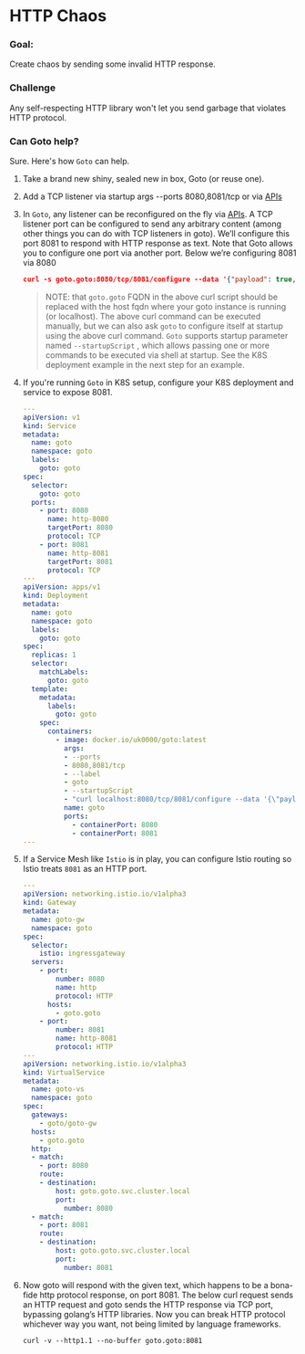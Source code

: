 # HTTP Chaos

### Goal:
Create chaos by sending some invalid HTTP response.

### Challenge
Any self-respecting HTTP library won't let you send garbage that violates HTTP protocol.

### Can Goto help?
Sure. Here's how `Goto` can help.

1. Take a brand new shiny, sealed new in box, Goto (or reuse one).

2. Add a TCP listener via startup args --ports 8080,8081/tcp or via [APIs](../README.md#-listeners)

3. In `Goto`, any listener can be reconfigured on the fly via [APIs](../README.md#-tcp-server). A TCP listener port can be configured to send any arbitrary content (among other things you can do with TCP listeners in goto). We’ll configure this port 8081 to respond with HTTP response as text. Note that Goto allows you to configure one port via another port. Below we’re configuring 8081 via 8080

    ```json
    curl -s goto.goto:8080/tcp/8081/configure --data '{"payload": true, "responsePayloads": [ "HTTP/1.1 200 OK\r\nGoto: goto\r\nContent-Type: text/plain\r\nConnection: Keep-Alive\r\nGoto-Transfer-Encoding: Chunked+Chunked\r\ntransfer-encoding:chunked\r\ntransfer-encoding:chunked\r\n\r\n6\r\nHello \r\n8\r\nGoto 1!\n\r\n", "6\r\nHello \r\n8\r\nGoto 2!\n\r\n", "6\r\nHello \r\n8\r\nGoto 3!\n\r\n0\r\n\r\n"], "responseDelay":"3s", "respondAfterRead": false, "keepOpen": false, "connectionLife": "10s"}'
    ```

    > NOTE: that `goto.goto` FQDN in the above curl script should be replaced with the host fqdn where your goto instance is running (or localhost). 
    > The above curl command can be executed manually, but we can also ask `goto` to configure itself at startup using the above curl command. `Goto` supports startup parameter named `--startupScript` , which allows passing one or more commands to be executed via shell at startup. See the K8S deployment example in the next step for an example.
4. If you're running `Goto` in K8S setup, configure your K8S deployment and service to expose 8081.

    ```yaml
    ---
    apiVersion: v1
    kind: Service
    metadata:
      name: goto
      namespace: goto
      labels:
        goto: goto
    spec:
      selector:
        goto: goto
      ports:
        - port: 8080
          name: http-8080
          targetPort: 8080
          protocol: TCP
        - port: 8081
          name: http-8081
          targetPort: 8081
          protocol: TCP
    ---
    apiVersion: apps/v1
    kind: Deployment
    metadata:
      name: goto
      namespace: goto
      labels:
        goto: goto
    spec:
      replicas: 1
      selector:
        matchLabels:
          goto: goto
      template:
        metadata:
          labels:
            goto: goto
        spec:
          containers:
            - image: docker.io/uk0000/goto:latest
              args: 
              - --ports
              - 8080,8081/tcp
              - --label
              - goto
              - --startupScript
              - "curl localhost:8080/tcp/8081/configure --data '{\"payload\": true, \"responsePayloads\": [ \"HTTP/1.1 200 OK\\r\\nGoto: goto@${CLUSTER_ID}\\r\\nContent-Type: text/plain\\r\\nConnection: Keep-Alive\\r\\nGoto-Transfer-Encoding: Chunked+Chunked\\r\\ntransfer-encoding:chunked\\r\\ntransfer-encoding:chunked\\r\\n\\r\\n6\\r\\nHello \\r\\n8\\r\\nGoto 1!\\n\\r\\n\", \"6\\r\\nHello \\r\\n8\\r\\nGoto 2!\\n\\r\\n\", \"6\\r\\nHello \\r\\n8\\r\\nGoto 3!\\n\\r\\n0\\r\\n\\r\\n\"], \"responseDelay\":\"3s\", \"respondAfterRead\": false, \"keepOpen\": false, \"connectionLife\": \"10s\"}'"
              name: goto
              ports:
                - containerPort: 8080
                - containerPort: 8081
    ---
    ```

5. If a Service Mesh like `Istio` is in play, you can configure Istio routing so Istio treats `8081` as an HTTP port.
    ```yaml
    ---
    apiVersion: networking.istio.io/v1alpha3
    kind: Gateway
    metadata:
      name: goto-gw
      namespace: goto
    spec:
      selector:
        istio: ingressgateway
      servers:
        - port:
            number: 8080
            name: http
            protocol: HTTP
          hosts:
            - goto.goto
        - port:
            number: 8081
            name: http-8081
            protocol: HTTP
    ---
    apiVersion: networking.istio.io/v1alpha3
    kind: VirtualService
    metadata:
      name: goto-vs
      namespace: goto
    spec:
      gateways:
        - goto/goto-gw
      hosts:
        - goto.goto
      http:
      - match:
        - port: 8080
        route:
        - destination:
            host: goto.goto.svc.cluster.local
            port:
              number: 8080
      - match:
        - port: 8081
        route:
        - destination:
            host: goto.goto.svc.cluster.local
            port:
              number: 8081
    ```


6. Now goto will respond with the given text, which happens to be a bona-fide http protocol response, on port 8081. The below curl request sends an HTTP request and goto sends the HTTP response via TCP port, bypassing golang’s HTTP libraries. Now you can break HTTP protocol whichever way you want, not being limited by language frameworks.

    ```
    curl -v --http1.1 --no-buffer goto.goto:8081
    ```
